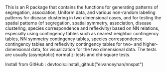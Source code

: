 This is an R package that contains the functions for generating patterns of segregation, association, Uniform data, and various non-random labeling patterns for disease clustering in two dimensional cases, and for testing the spatial patterns (of segregation, spatial symmetry, association, disease clustering, species correspondence and reflexivity) based on NN relations, especially using contingency tables such as nearest neighbor contingency tables, NN symmetry contingency tables, species correspondence contingency tables and reflexivity contingency tables for two- and higher-dimensional data, for visualization for the two dimensional data. The tests are usually (asymptotic) normal z-tests and chi-square tests.

Install from GitHub :  devtools::install_github("elvanceyhan/nnspat")
